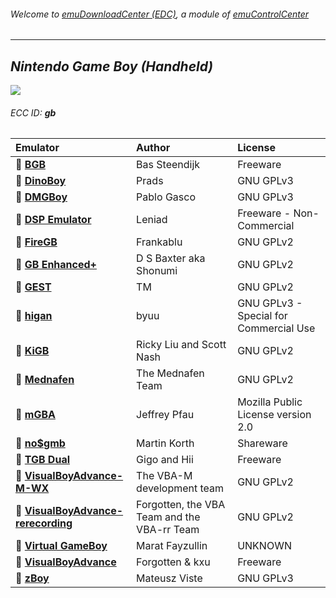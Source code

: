 ###### Welcome to [emuDownloadCenter (EDC)](https://github.com/PhoenixInteractiveNL/emuDownloadCenter/wiki/), a module of [emuControlCenter](https://github.com/PhoenixInteractiveNL/emuControlCenter/wiki/)
***
## _Nintendo Game Boy (Handheld)_
![](https://raw.githubusercontent.com/wiki/PhoenixInteractiveNL/emuDownloadCenter/images_platform/ecc_gb_teaser.png)
###### ECC ID: **gb**

| Emulator   | Author      | License     |
|:-----------|:------------|:------------|
| :file_folder: [**BGB**](https://github.com/PhoenixInteractiveNL/emuDownloadCenter/wiki/Emulator-bgb#menu) | Bas Steendijk | Freeware |
| :file_folder: [**DinoBoy**](https://github.com/PhoenixInteractiveNL/emuDownloadCenter/wiki/Emulator-dinoboy#menu) | Prads | GNU GPLv3 |
| :file_folder: [**DMGBoy**](https://github.com/PhoenixInteractiveNL/emuDownloadCenter/wiki/Emulator-dmgboy#menu) | Pablo Gasco | GNU GPLv3 |
| :file_folder: [**DSP Emulator**](https://github.com/PhoenixInteractiveNL/emuDownloadCenter/wiki/Emulator-dsp#menu) | Leniad | Freeware - Non-Commercial |
| :file_folder: [**FireGB**](https://github.com/PhoenixInteractiveNL/emuDownloadCenter/wiki/Emulator-firegb#menu) | Frankablu | GNU GPLv2 |
| :file_folder: [**GB Enhanced+**](https://github.com/PhoenixInteractiveNL/emuDownloadCenter/wiki/Emulator-gbeplus#menu) | D S Baxter aka Shonumi | GNU GPLv2 |
| :file_folder: [**GEST**](https://github.com/PhoenixInteractiveNL/emuDownloadCenter/wiki/Emulator-gest#menu) | TM | GNU GPLv2 |
| :file_folder: [**higan**](https://github.com/PhoenixInteractiveNL/emuDownloadCenter/wiki/Emulator-higan#menu) | byuu | GNU GPLv3 - Special for Commercial Use |
| :file_folder: [**KiGB**](https://github.com/PhoenixInteractiveNL/emuDownloadCenter/wiki/Emulator-kigb#menu) | Ricky Liu and Scott Nash | GNU GPLv2 |
| :file_folder: [**Mednafen**](https://github.com/PhoenixInteractiveNL/emuDownloadCenter/wiki/Emulator-mednafen#menu) | The Mednafen Team | GNU GPLv2 |
| :file_folder: [**mGBA**](https://github.com/PhoenixInteractiveNL/emuDownloadCenter/wiki/Emulator-mgba#menu) | Jeffrey Pfau | Mozilla Public License version 2.0 |
| :file_folder: [**no$gmb**](https://github.com/PhoenixInteractiveNL/emuDownloadCenter/wiki/Emulator-nogmb#menu) | Martin Korth | Shareware |
| :file_folder: [**TGB Dual**](https://github.com/PhoenixInteractiveNL/emuDownloadCenter/wiki/Emulator-tgbdual#menu) | Gigo and Hii | Freeware |
| :file_folder: [**VisualBoyAdvance-M-WX**](https://github.com/PhoenixInteractiveNL/emuDownloadCenter/wiki/Emulator-vbam#menu) | The VBA-M development team | GNU GPLv2 |
| :file_folder: [**VisualBoyAdvance-rerecording**](https://github.com/PhoenixInteractiveNL/emuDownloadCenter/wiki/Emulator-vbarr#menu) | Forgotten, the VBA Team and the VBA-rr Team | GNU GPLv2 |
| :file_folder: [**Virtual GameBoy**](https://github.com/PhoenixInteractiveNL/emuDownloadCenter/wiki/Emulator-vgb#menu) | Marat Fayzullin | UNKNOWN |
| :file_folder: [**VisualBoyAdvance**](https://github.com/PhoenixInteractiveNL/emuDownloadCenter/wiki/Emulator-visualboyadvance#menu) | Forgotten & kxu | Freeware |
| :file_folder: [**zBoy**](https://github.com/PhoenixInteractiveNL/emuDownloadCenter/wiki/Emulator-zboy#menu) | Mateusz Viste | GNU GPLv3 |
